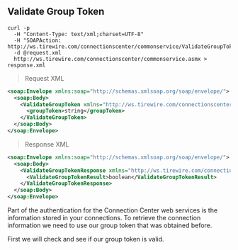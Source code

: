 ## Validate Group Token

```shell
curl -p
  -H "Content-Type: text/xml;charset=UTF-8"
  -H "SOAPAction: http://ws.tirewire.com/connectionscenter/commonservice/ValidateGroupToken"
  -d @request.xml
  http://ws.tirewire.com/connectionscenter/commonservice.asmx > response.xml
```

> Request XML

```xml
<soap:Envelope xmlns:soap="http://schemas.xmlsoap.org/soap/envelope/">
  <soap:Body>
    <ValidateGroupToken xmlns="http://ws.tirewire.com/connectionscenter/commonservice">
      <groupToken>string</groupToken>
    </ValidateGroupToken>
  </soap:Body>
</soap:Envelope>
```

> Response XML

```xml
<soap:Envelope xmlns:soap="http://schemas.xmlsoap.org/soap/envelope/">
  <soap:Body>
    <ValidateGroupTokenResponse xmlns="http://ws.tirewire.com/connectionscenter/commonservice">
      <ValidateGroupTokenResult>boolean</ValidateGroupTokenResult>
    </ValidateGroupTokenResponse>
  </soap:Body>
</soap:Envelope>
```

Part of the authentication for the Connection Center web services is the information stored in your connections. To retrieve the connection information we need to use our group token that was obtained before.

First we will check and see if our group token is valid.
